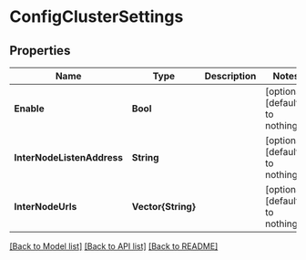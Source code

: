 # ConfigClusterSettings


## Properties
Name | Type | Description | Notes
------------ | ------------- | ------------- | -------------
**Enable** | **Bool** |  | [optional] [default to nothing]
**InterNodeListenAddress** | **String** |  | [optional] [default to nothing]
**InterNodeUrls** | **Vector{String}** |  | [optional] [default to nothing]


[[Back to Model list]](../README.md#models) [[Back to API list]](../README.md#api-endpoints) [[Back to README]](../README.md)


